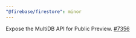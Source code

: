 ```yaml
---
"@firebase/firestore": minor
---
```


Expose the MultiDB API for Public Preview. [#7356](https://github.com/firebase/firebase-js-sdk/pull/7356)
